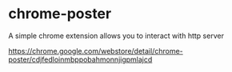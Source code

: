 chrome-poster
=============

A simple chrome extension allows you to interact with http server

<https://chrome.google.com/webstore/detail/chrome-poster/cdjfedloinmbppobahmonnjigpmlajcd>
